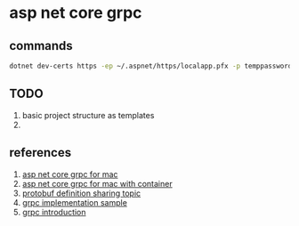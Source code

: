 # asp net core grpc


## commands
``` bash
dotnet dev-certs https -ep ~/.aspnet/https/localapp.pfx -p temppassword -t
```


## TODO
1. basic project structure as templates
2. 

## references
1. [asp net core grpc for mac](https://blog.yowko.com/aspdotnet-core-grpc-macos/)
2. [asp net core grpc for mac with container](https://blog.yowko.com/aspdotnetcore-grpc-self-signed-certificate-macos/)
3. [protobuf definition sharing topic](https://stackoverflow.com/questions/55922886/how-to-share-protobuf-definitions-for-grpc)
4. [grpc implementation sample](https://auth0.com/blog/implementing-microservices-grpc-dotnet-core-3/)
5. [grpc introduction](https://medium.com/swlh/working-with-grpc-in-net-b8e56404674b)